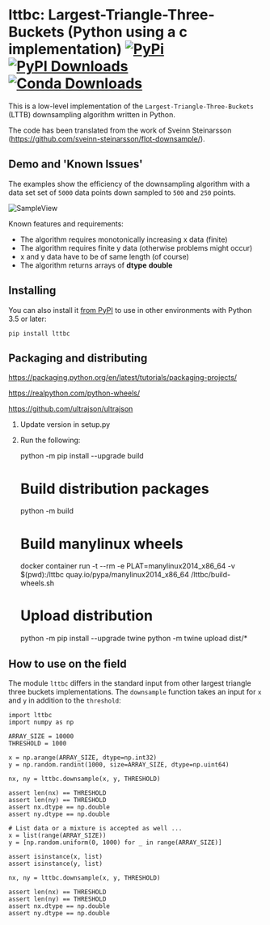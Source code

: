 # lttbc: Largest-Triangle-Three-Buckets (Python using a c implementation) [![PyPi](https://img.shields.io/pypi/v/lttbc?color=blue)](https://pypi.org/project/lttbc/) [![PyPI Downloads](https://img.shields.io/pypi/dm/lttbc.svg?label=PyPI%20downloads)](https://pypi.org/project/lttbc/) [![Conda Downloads](https://img.shields.io/conda/dn/conda-forge/lttbc.svg?label=Conda%20downloads)](https://anaconda.org/conda-forge/lttbc)
This is a low-level implementation of the `Largest-Triangle-Three-Buckets` (LTTB) downsampling algorithm written in Python.

The code has been translated from the work of Sveinn Steinarsson (https://github.com/sveinn-steinarsson/flot-downsample/).

## Demo and 'Known Issues'

The examples show the efficiency of the downsampling algorithm with a data set
set of ``5000`` data points down sampled to ``500`` and ``250`` points.

![SampleView](images/demo.png)  

Known features and requirements:

- The algorithm requires monotonically increasing x data (finite)
- The algorithm requires finite y data (otherwise problems might occur)
- x and y data have to be of same length (of course)
- The algorithm returns arrays of **dtype** **double**

## Installing

You can also install it [from PyPI](https://pypi.org/project/lttbc/)
to use in other environments with Python 3.5 or later:

    pip install lttbc

## Packaging and distributing 

https://packaging.python.org/en/latest/tutorials/packaging-projects/

https://realpython.com/python-wheels/

https://github.com/ultrajson/ultrajson

1. Update version in setup.py
2. Run the following:

    python -m pip install --upgrade build
    # Build distribution packages
    python -m build
    # Build manylinux wheels
    docker container run -t --rm -e PLAT=manylinux2014_x86_64 -v $(pwd):/lttbc quay.io/pypa/manylinux2014_x86_64 /lttbc/build-wheels.sh
    # Upload distribution
    python -m pip install --upgrade twine
    python -m twine upload dist/*

## How to use on the field

The module ``lttbc`` differs in the standard input from other largest triangle three buckets implementations.
The ``downsample`` function takes an input for ``x`` and ``y`` in addition to the ``threshold``:

    import lttbc
    import numpy as np

    ARRAY_SIZE = 10000
    THRESHOLD = 1000

    x = np.arange(ARRAY_SIZE, dtype=np.int32)
    y = np.random.randint(1000, size=ARRAY_SIZE, dtype=np.uint64)

    nx, ny = lttbc.downsample(x, y, THRESHOLD)

    assert len(nx) == THRESHOLD
    assert len(ny) == THRESHOLD
    assert nx.dtype == np.double
    assert ny.dtype == np.double

    # List data or a mixture is accepted as well ...
    x = list(range(ARRAY_SIZE))
    y = [np.random.uniform(0, 1000) for _ in range(ARRAY_SIZE)]

    assert isinstance(x, list)
    assert isinstance(y, list)

    nx, ny = lttbc.downsample(x, y, THRESHOLD)

    assert len(nx) == THRESHOLD
    assert len(ny) == THRESHOLD
    assert nx.dtype == np.double
    assert ny.dtype == np.double
